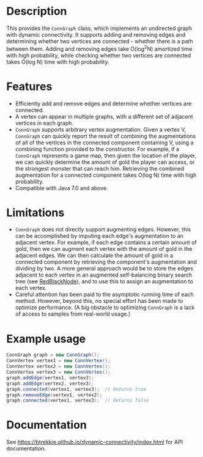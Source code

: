 # Description
This provides the `ConnGraph` class, which implements an undirected graph with
dynamic connectivity. It supports adding and removing edges and determining
whether two vertices are connected - whether there is a path between them.
Adding and removing edges take O(log<sup>2</sup>N) amortized time with high
probability, while checking whether two vertices are connected takes O(log N)
time with high probability.

# Features
* Efficiently add and remove edges and determine whether vertices are connected.
* A vertex can appear in multiple graphs, with a different set of adjacent
  vertices in each graph.
* `ConnGraph` supports arbitrary vertex augmentation. Given a vertex V,
  `ConnGraph` can quickly report the result of combining the augmentations of
  all of the vertices in the connected component containing V, using a combining
  function provided to the constructor. For example, if a `ConnGraph` represents
  a game map, then given the location of the player, we can quickly determine
  the amount of gold the player can access, or the strongest monster that can
  reach him. Retrieving the combined augmentation for a connected component
  takes O(log N) time with high probability.
* Compatible with Java 7.0 and above.

# Limitations
* `ConnGraph` does not directly support augmenting edges. However, this can be
  accomplished by imputing each edge's augmentation to an adjacent vertex. For
  example, if each edge contains a certain amount of gold, then we can augment
  each vertex with the amount of gold in the adjacent edges. We can then
  calculate the amount of gold in a connected component by retrieving the
  component's augmentation and dividing by two. A more general approach would be
  to store the edges adjacent to each vertex in an augmented self-balancing
  binary search tree (see
  [RedBlackNode](https://github.com/btrekkie/RedBlackNode)), and to use this to
  assign an augmentation to each vertex.
* Careful attention has been paid to the asymptotic running time of each method.
  However, beyond this, no special effort has been made to optimize performance.
  (A big obstacle to optimizing `ConnGraph` is a lack of access to samples from
  real-world usage.)

# Example usage
```java
ConnGraph graph = new ConnGraph();
ConnVertex vertex1 = new ConnVertex();
ConnVertex vertex2 = new ConnVertex();
ConnVertex vertex3 = new ConnVertex();
graph.addEdge(vertex1, vertex2);
graph.addEdge(vertex2, vertex3);
graph.connected(vertex1, vertex3);  // Returns true
graph.removeEdge(vertex1, vertex2);
graph.connected(vertex1, vertex3);  // Returns false
```

# Documentation
See <https://btrekkie.github.io/dynamic-connectivity/index.html> for API
documentation.
